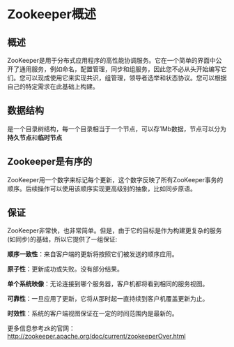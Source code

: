# Zookeeper概述

## 概述

ZooKeeper是用于分布式应用程序的高性能协调服务。它在一个简单的界面中公开了通用服务，例如命名，配置管理，同步和组服务，因此您不必从头开始编写它们。您可以现成使用它来实现共识，组管理，领导者选举和状态协议。您可以根据自己的特定需求在此基础上构建。



## 数据结构

是一个目录树结构，每一个目录相当于一个节点，可以存1Mb数据，节点可以分为**持久节点**和**临时节点**



## Zookeeper是有序的

ZooKeeper用一个数字来标记每个更新，这个数字反映了所有ZooKeeper事务的顺序。后续操作可以使用该顺序实现更高级别的抽象，比如同步原语。



## 保证

ZooKeeper非常快，也非常简单。但是，由于它的目标是作为构建更复杂的服务(如同步)的基础，所以它提供了一组保证:

**顺序一致性**：来自客户端的更新将按照它们被发送的顺序应用。

**原子性**：更新成功或失败。没有部分结果。

**单个系统映像**：无论连接到哪个服务器，客户机都将看到相同的服务视图。

**可靠性**：一旦应用了更新，它将从那时起一直持续到客户机覆盖更新为止。

**时效性**：系统的客户端视图保证在一定的时间范围内是最新的。



更多信息参考zk的官网：http://zookeeper.apache.org/doc/current/zookeeperOver.html